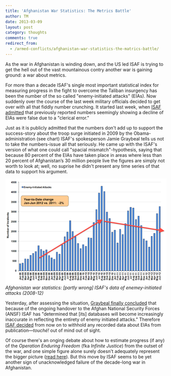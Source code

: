 ```yaml
---
title: 'Afghanistan War Statistics: The Metrics Battle'
author: TM
date: 2013-03-09
layout: post
category: thoughts
comments: true
redirect_from:
  - /armed-conflicts/afghanistan-war-statistics-the-matrics-battle/
---
```


As the war in Afghanistan is winding down, and the US led ISAF is trying to get the hell out of the vast mountainous contry another war is gaining ground: a war about metrics.

For more than a decade ISAF's single most important statistical index for measuring progress in the fight to overcome the Taliban insurgency has been the number of the so called "enemy-initiated attacks" (EIAs). Now suddenly over the course of the last week military officials decided to get over with all that fiddly number crunching. It started last week, when <a href="https://www.nytimes.com/2013/02/27/world/asia/coalition-says-afghan-attacks-didnt-fall-after-all.html">ISAF admitted</a> that previously reported numbers seemingly showing a decline of EIAs were false due to a "clerical error."

Just as it is publicly admitted that the numbers don't add up to support the success-story about the troop surge initiated in 2009 by the Obama-administration (see chart) ISAF's spokesperson Jamie Graybeal tells us not to take the numbers-issue all that seriously. He came up with the ISAF's version of what one could call "spacial mismatch"-hypothesis, saying that because 80 percent of the EIAs have taken place in areas where less than 20 percent of Afghanistan’s 30 million people live the figures are simply not worth to look at; well, no suprise he didn't present any time series of that data to support his argument.

![](/assets/eias-afghanistan.png)
*Afghanistan war statistics: [partly wrong] ISAF's data of enemey-initiated attacks (2008-12)*

Yesterday, after assessing the situation, <a href="http://www.airforcetimes.com/mobile/news/2013/03/ap-coalition-will-no-longer-publish-attack-figures-afghanistan-030513">Graybeal finally concluded</a> that because of the ongoing handover to the Afghan National Security Forces (ANSF) ISAF has "determined that [its] databases will become increasingly inaccurate in reflecting the entirety of enemy initiated attacks." Therefore <a href="http://www.wired.com/dangerroom/2013/03/afghanistan-data/">ISAF decided</a> from now on to withhold any recorded data about EIAs from publication—_touché!_ out of mind out of sight.

Of course there's an onging debate about how to estimate progress (if any) of the _Operation Enduring Freedom_ (fka _Infinite Justice_) from the outset of the war, and one simple figure alone surely doesn't adequately represent the bigger picture (<a href="http://csis.org/publication/afghanistan-failed-metrics-ten-years-war">read here</a>). But this move by ISAF seems to be yet another sign of unacknowledged failure of the decade-long war in Afghanistan.